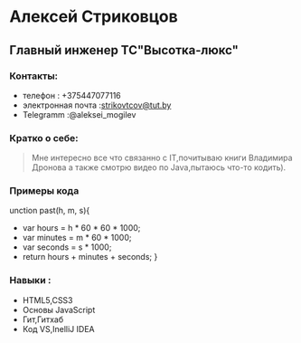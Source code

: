 # Алексей Стриковцов
## Главный инженер ТС"Высотка-люкс"
### Контакты:
* телефон : +375447077116 
* электронная почта :strikovtcov@tut.by
* Telegramm :@aleksei_mogilev

###  Кратко о себе:
> Мне интересно все что связанно с IT,почитываю книги Владимира Дронова 
>а также смотрю видео по Java,пытаюсь что-то кодить).

### Примеры кода
unction past(h, m, s){
*  var hours = h * 60 * 60 * 1000;
* var minutes = m * 60 * 1000;
*  var seconds = s * 1000;
*  return hours + minutes + seconds;
}
### Навыки :
* HTML5,CSS3
* Основы JavaScript
* Гит,Гитхаб
* Код VS,InelliJ IDEA


